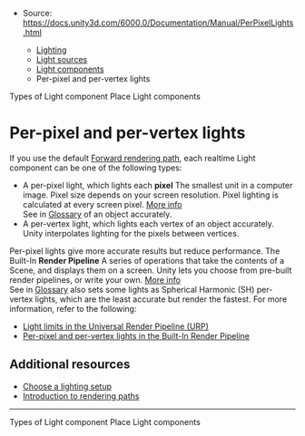 * Source: https://docs.unity3d.com/6000.0/Documentation/Manual/PerPixelLights.html

  * [Lighting](https://docs.unity3d.com/6000.0/Documentation/Manual/LightingOverview.html)
  * [Light sources](https://docs.unity3d.com/6000.0/Documentation/Manual/lighting-light-sources.html)
  * [Light components](https://docs.unity3d.com/6000.0/Documentation/Manual/lighting-light-components.html)
  * Per-pixel and per-vertex lights


[](https://docs.unity3d.com/6000.0/Documentation/Manual/Lighting.html)
Types of Light component
[](https://docs.unity3d.com/6000.0/Documentation/Manual/UsingLights.html)
Place Light components
# Per-pixel and per-vertex lights
If you use the default [Forward rendering path](https://docs.unity3d.com/6000.0/Documentation/Manual/rendering-paths-introduction.html#forward), each realtime Light component can be one of the following types:
  * A per-pixel light, which lights each **pixel** The smallest unit in a computer image. Pixel size depends on your screen resolution. Pixel lighting is calculated at every screen pixel. [More info](https://docs.unity3d.com/6000.0/Documentation/Manual/ShadowPerformance.html)  
See in [Glossary](https://docs.unity3d.com/6000.0/Documentation/Manual/Glossary.html#pixel) of an object accurately.
  * A per-vertex light, which lights each vertex of an object accurately. Unity interpolates lighting for the pixels between vertices.


Per-pixel lights give more accurate results but reduce performance.
The Built-In **Render Pipeline** A series of operations that take the contents of a Scene, and displays them on a screen. Unity lets you choose from pre-built render pipelines, or write your own. [More info](https://docs.unity3d.com/6000.0/Documentation/Manual/render-pipelines.html)  
See in [Glossary](https://docs.unity3d.com/6000.0/Documentation/Manual/Glossary.html#Renderpipeline) also sets some lights as Spherical Harmonic (SH) per-vertex lights, which are the least accurate but render the fastest.
For more information, refer to the following:
  * [Light limits in the Universal Render Pipeline (URP)](https://docs.unity3d.com/6000.0/Documentation/Manual/urp/lighting/light-limits-in-urp.html)
  * [Per-pixel and per-vertex lights in the Built-In Render Pipeline](https://docs.unity3d.com/6000.0/Documentation/Manual/PerPixelLights-BuiltIn.html)


## Additional resources
  * [Choose a lighting setup](https://docs.unity3d.com/6000.0/Documentation/Manual/choose-a-lighting-setup.html)
  * [Introduction to rendering paths](https://docs.unity3d.com/6000.0/Documentation/Manual/rendering-paths-introduction.html)


* * *
[](https://docs.unity3d.com/6000.0/Documentation/Manual/Lighting.html)
Types of Light component
[](https://docs.unity3d.com/6000.0/Documentation/Manual/UsingLights.html)
Place Light components
